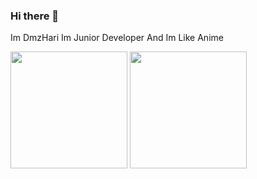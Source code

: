 ### Hi there 👋
Im DmzHari Im Junior Developer And Im Like Anime

<p align="left">
  <img height="187em" src="https://github-readme-stats.vercel.app/api?username=dmzhari&show_icons=true&theme=radical&title_color=8E2DE2&text_color=fff&icon_color=8E2DE2">
  <img height="187em" src="https://github-readme-stats.vercel.app/api/top-langs/?username=dmzhari&layout=compact&langs_count=8">  
</p>

